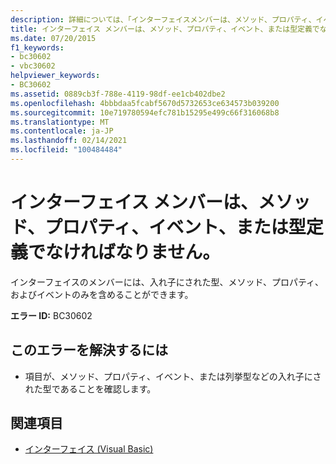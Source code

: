 ```yaml
---
description: 詳細については、「インターフェイスメンバーは、メソッド、プロパティ、イベント、または型定義でなければなりません」を参照してください。
title: インターフェイス メンバーは、メソッド、プロパティ、イベント、または型定義でなければなりません。
ms.date: 07/20/2015
f1_keywords:
- bc30602
- vbc30602
helpviewer_keywords:
- BC30602
ms.assetid: 0889cb3f-788e-4119-98df-ee1cb402dbe2
ms.openlocfilehash: 4bbbdaa5fcabf5670d5732653ce634573b039200
ms.sourcegitcommit: 10e719780594efc781b15295e499c66f316068b8
ms.translationtype: MT
ms.contentlocale: ja-JP
ms.lasthandoff: 02/14/2021
ms.locfileid: "100484484"
---
```

# <a name="interface-members-must-be-methods-properties-events-or-type-definitions"></a>インターフェイス メンバーは、メソッド、プロパティ、イベント、または型定義でなければなりません。

インターフェイスのメンバーには、入れ子にされた型、メソッド、プロパティ、およびイベントのみを含めることができます。  
  
 **エラー ID:** BC30602  
  
## <a name="to-correct-this-error"></a>このエラーを解決するには  
  
- 項目が、メソッド、プロパティ、イベント、または列挙型などの入れ子にされた型であることを確認します。  
  
## <a name="see-also"></a>関連項目

- [インターフェイス (Visual Basic)](../programming-guide/language-features/interfaces/index.md)
